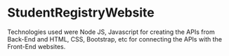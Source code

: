 # StudentRegistryWebsite
Technologies used were Node JS, Javascript for creating the APIs from Back-End and HTML, CSS, Bootstrap, etc for connecting the APIs with the Front-End websites. 
